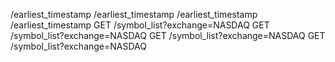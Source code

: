 /earliest_timestamp 
/earliest_timestamp 
/earliest_timestamp 
/earliest_timestamp 
GET /symbol_list?exchange=NASDAQ
GET /symbol_list?exchange=NASDAQ
GET /symbol_list?exchange=NASDAQ
GET /symbol_list?exchange=NASDAQ